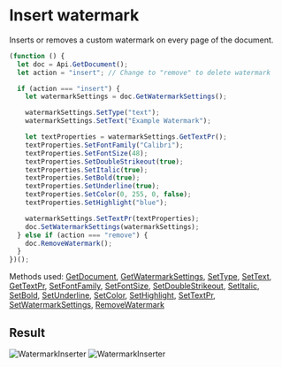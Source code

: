 # Insert watermark

Inserts or removes a custom watermark on every page of the document.

```ts
(function () {
  let doc = Api.GetDocument();
  let action = "insert"; // Change to "remove" to delete watermark

  if (action === "insert") {
    let watermarkSettings = doc.GetWatermarkSettings();

    watermarkSettings.SetType("text");
    watermarkSettings.SetText("Example Watermark");

    let textProperties = watermarkSettings.GetTextPr();
    textProperties.SetFontFamily("Calibri");
    textProperties.SetFontSize(48);
    textProperties.SetDoubleStrikeout(true);
    textProperties.SetItalic(true);
    textProperties.SetBold(true);
    textProperties.SetUnderline(true);
    textProperties.SetColor(0, 255, 0, false);
    textProperties.SetHighlight("blue");

    watermarkSettings.SetTextPr(textProperties);
    doc.SetWatermarkSettings(watermarkSettings);
  } else if (action === "remove") {
    doc.RemoveWatermark();
  }
})();
```

Methods used: [GetDocument](/docs/office-api/usage-api/text-document-api/Api/Methods/GetDocument.md), [GetWatermarkSettings](/docs/office-api/usage-api/text-document-api/ApiDocument/Methods/GetWatermarkSettings.md), [SetType](/docs/office-api/usage-api/text-document-api/ApiWatermarkSettings/Methods/SetType.md), [SetText](/docs/office-api/usage-api/text-document-api/ApiWatermarkSettings/Methods/SetText.md), [GetTextPr](/docs/office-api/usage-api/text-document-api/ApiWatermarkSettings/Methods/GetTextPr.md), [SetFontFamily](/docs/office-api/usage-api/text-document-api/ApiTextPr/Methods/SetFontFamily.md), [SetFontSize](/docs/office-api/usage-api/text-document-api/ApiTextPr/Methods/SetFontSize.md), [SetDoubleStrikeout](/docs/office-api/usage-api/text-document-api/ApiTextPr/Methods/SetDoubleStrikeout.md), [SetItalic](/docs/office-api/usage-api/text-document-api/ApiTextPr/Methods/SetItalic.md), [SetBold](/docs/office-api/usage-api/text-document-api/ApiTextPr/Methods/SetBold.md), [SetUnderline](/docs/office-api/usage-api/text-document-api/ApiTextPr/Methods/SetUnderline.md), [SetColor](/docs/office-api/usage-api/text-document-api/ApiTextPr/Methods/SetColor.md), [SetHighlight](/docs/office-api/usage-api/text-document-api/ApiTextPr/Methods/SetHighlight.md), [SetTextPr](/docs/office-api/usage-api/text-document-api/ApiWatermarkSettings/Methods/SetTextPr.md), [SetWatermarkSettings](/docs/office-api/usage-api/text-document-api/ApiDocument/Methods/SetWatermarkSettings.md), [RemoveWatermark](/docs/office-api/usage-api/text-document-api/ApiDocument/Methods/RemoveWatermark.md)

## Result

![WatermarkInserter](/assets/images/plugins/insert-watermark.png#gh-light-mode-only)
![WatermarkInserter](/assets/images/plugins/insert-watermark.dark.png#gh-dark-mode-only)
